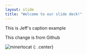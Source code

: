 ```yaml
---
layout: slide
title: "Welcome to our slide deck!"
---
```


This is Jeff's caption example

This change is from Github

![minertocat](https://octodex.github.com/images/minertocat.png)
{: .center}
